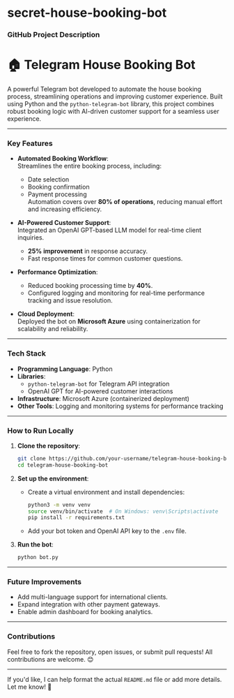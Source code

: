 # secret-house-booking-bot

### **GitHub Project Description**

# 🏠 Telegram House Booking Bot

A powerful Telegram bot developed to automate the house booking process, streamlining operations and improving customer experience. Built using Python and the `python-telegram-bot` library, this project combines robust booking logic with AI-driven customer support for a seamless user experience.

---

### **Key Features**

- **Automated Booking Workflow**:  
  Streamlines the entire booking process, including:
  - Date selection
  - Booking confirmation
  - Payment processing  
  Automation covers over **80% of operations**, reducing manual effort and increasing efficiency.  

- **AI-Powered Customer Support**:  
  Integrated an OpenAI GPT-based LLM model for real-time client inquiries.  
  - **25% improvement** in response accuracy.  
  - Fast response times for common customer questions.

- **Performance Optimization**:  
  - Reduced booking processing time by **40%**.  
  - Configured logging and monitoring for real-time performance tracking and issue resolution.  

- **Cloud Deployment**:  
  Deployed the bot on **Microsoft Azure** using containerization for scalability and reliability.  

---

### **Tech Stack**

- **Programming Language**: Python
- **Libraries**: 
  - `python-telegram-bot` for Telegram API integration
  - OpenAI GPT for AI-powered customer interactions
- **Infrastructure**: Microsoft Azure (containerized deployment)
- **Other Tools**: Logging and monitoring systems for performance tracking

---

### **How to Run Locally**

1. **Clone the repository**:
   ```bash
   git clone https://github.com/your-username/telegram-house-booking-bot.git
   cd telegram-house-booking-bot
   ```

2. **Set up the environment**:
   - Create a virtual environment and install dependencies:
     ```bash
     python3 -m venv venv
     source venv/bin/activate  # On Windows: venv\Scripts\activate
     pip install -r requirements.txt
     ```
   - Add your bot token and OpenAI API key to the `.env` file.

3. **Run the bot**:
   ```bash
   python bot.py
   ```

---

### **Future Improvements**

- Add multi-language support for international clients.  
- Expand integration with other payment gateways.  
- Enable admin dashboard for booking analytics.

---

### **Contributions**

Feel free to fork the repository, open issues, or submit pull requests! All contributions are welcome. 😊

---

If you'd like, I can help format the actual `README.md` file or add more details. Let me know! 🚀 
